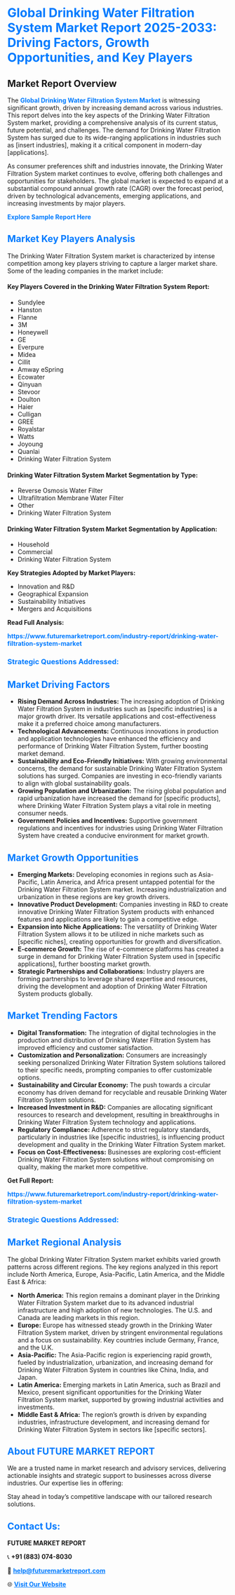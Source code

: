 <h1 style="color: #007BFF;">Global Drinking Water Filtration System Market Report 2025-2033: Driving Factors, Growth Opportunities, and Key Players</h1>

<section id="overview">
<h2>Market Report Overview</h2>
<p>The <a href="https://www.futuremarketreport.com/industry-report/drinking-water-filtration-system-market" style="color: #007BFF; text-decoration: none;"><strong>Global Drinking Water Filtration System Market</strong></a> is witnessing significant growth, driven by increasing demand across various industries. This report delves into the key aspects of the Drinking Water Filtration System market, providing a comprehensive analysis of its current status, future potential, and challenges. The demand for Drinking Water Filtration System has surged due to its wide-ranging applications in industries such as [insert industries], making it a critical component in modern-day [applications].</p>
<p>As consumer preferences shift and industries innovate, the Drinking Water Filtration System market continues to evolve, offering both challenges and opportunities for stakeholders. The global market is expected to expand at a substantial compound annual growth rate (CAGR) over the forecast period, driven by technological advancements, emerging applications, and increasing investments by major players.</p>
</section>

<section id="overview">
<p><a href="https://www.futuremarketreport.com/request-sample/reportId=100706" style="color: #007BFF; text-decoration: none;"><strong>Explore Sample Report Here</strong></a></p>
</section>

<section id="key-players">
<h2 style="color: #007BFF;">Market Key Players Analysis</h2>
<p>The Drinking Water Filtration System market is characterized by intense competition among key players striving to capture a larger market share. Some of the leading companies in the market include:</p>
<h4>Key Players Covered in the Drinking Water Filtration System Report:</h4>
<ul><li>Sundylee</li><li>Hanston</li><li>Flanne</li><li>3M</li><li>Honeywell</li><li>GE</li><li>Everpure</li><li>Midea</li><li>Cillit</li><li>Amway eSpring</li><li>Ecowater</li><li>Qinyuan</li><li>Stevoor</li><li>Doulton</li><li>Haier</li><li>Culligan</li><li>GREE</li><li>Royalstar</li><li>Watts</li><li>Joyoung</li><li>Quanlai</li><li>Drinking Water Filtration System</li></ul>
<h4>Drinking Water Filtration System Market Segmentation by Type:</h4>
<ul><li>Reverse Osmosis Water Filter</li><li>Ultrafiltration Membrane Water Filter</li><li>Other</li><li>Drinking Water Filtration System</li></ul>

<h4>Drinking Water Filtration System Market Segmentation by Application:</h4>
<ul><li>Household</li><li>Commercial</li><li>Drinking Water Filtration System</li></ul>
<p><strong>Key Strategies Adopted by Market Players:</strong></p>
<ul>
<li>Innovation and R&D</li>
<li>Geographical Expansion</li>
<li>Sustainability Initiatives</li>
<li>Mergers and Acquisitions</li>
</ul>
</section>

<section>
<p><strong>Read Full Analysis: </strong></p><a href="https://www.futuremarketreport.com/industry-report/drinking-water-filtration-system-market" style="color: #007BFF; text-decoration: none;"><strong>https://www.futuremarketreport.com/industry-report/drinking-water-filtration-system-market</strong></a>
<h3 style="color: #007BFF;">Strategic Questions Addressed:</h3>
</section>

<section id="driving-factors">
<h2 style="color: #007BFF;">Market Driving Factors</h2>
<ul>
<li><strong>Rising Demand Across Industries:</strong> The increasing adoption of Drinking Water Filtration System in industries such as [specific industries] is a major growth driver. Its versatile applications and cost-effectiveness make it a preferred choice among manufacturers.</li>
<li><strong>Technological Advancements:</strong> Continuous innovations in production and application technologies have enhanced the efficiency and performance of Drinking Water Filtration System, further boosting market demand.</li>
<li><strong>Sustainability and Eco-Friendly Initiatives:</strong> With growing environmental concerns, the demand for sustainable Drinking Water Filtration System solutions has surged. Companies are investing in eco-friendly variants to align with global sustainability goals.</li>
<li><strong>Growing Population and Urbanization:</strong> The rising global population and rapid urbanization have increased the demand for [specific products], where Drinking Water Filtration System plays a vital role in meeting consumer needs.</li>
<li><strong>Government Policies and Incentives:</strong> Supportive government regulations and incentives for industries using Drinking Water Filtration System have created a conducive environment for market growth.</li>
</ul>
</section>

<section id="growth-opportunities">
<h2 style="color: #007BFF;">Market Growth Opportunities</h2>
<ul>
<li><strong>Emerging Markets:</strong> Developing economies in regions such as Asia-Pacific, Latin America, and Africa present untapped potential for the Drinking Water Filtration System market. Increasing industrialization and urbanization in these regions are key growth drivers.</li>
<li><strong>Innovative Product Development:</strong> Companies investing in R&D to create innovative Drinking Water Filtration System products with enhanced features and applications are likely to gain a competitive edge.</li>
<li><strong>Expansion into Niche Applications:</strong> The versatility of Drinking Water Filtration System allows it to be utilized in niche markets such as [specific niches], creating opportunities for growth and diversification.</li>
<li><strong>E-commerce Growth:</strong> The rise of e-commerce platforms has created a surge in demand for Drinking Water Filtration System used in [specific applications], further boosting market growth.</li>
<li><strong>Strategic Partnerships and Collaborations:</strong> Industry players are forming partnerships to leverage shared expertise and resources, driving the development and adoption of Drinking Water Filtration System products globally.</li>
</ul>
</section>

<section id="trending-factors">
<h2 style="color: #007BFF;">Market Trending Factors</h2>
<ul>
<li><strong>Digital Transformation:</strong> The integration of digital technologies in the production and distribution of Drinking Water Filtration System has improved efficiency and customer satisfaction.</li>
<li><strong>Customization and Personalization:</strong> Consumers are increasingly seeking personalized Drinking Water Filtration System solutions tailored to their specific needs, prompting companies to offer customizable options.</li>
<li><strong>Sustainability and Circular Economy:</strong> The push towards a circular economy has driven demand for recyclable and reusable Drinking Water Filtration System solutions.</li>
<li><strong>Increased Investment in R&D:</strong> Companies are allocating significant resources to research and development, resulting in breakthroughs in Drinking Water Filtration System technology and applications.</li>
<li><strong>Regulatory Compliance:</strong> Adherence to strict regulatory standards, particularly in industries like [specific industries], is influencing product development and quality in the Drinking Water Filtration System market.</li>
<li><strong>Focus on Cost-Effectiveness:</strong> Businesses are exploring cost-efficient Drinking Water Filtration System solutions without compromising on quality, making the market more competitive.</li>
</ul>
</section>

<section>
<p><strong>Get Full Report: </strong></p><a href="https://www.futuremarketreport.com/industry-report/drinking-water-filtration-system-market" style="color: #007BFF; text-decoration: none;"><strong>https://www.futuremarketreport.com/industry-report/drinking-water-filtration-system-market</strong></a>
<h3 style="color: #007BFF;">Strategic Questions Addressed:</h3>
</section>


<section id="regional-analysis">
<h2 style="color: #007BFF;">Market Regional Analysis</h2>
<p>The global Drinking Water Filtration System market exhibits varied growth patterns across different regions. The key regions analyzed in this report include North America, Europe, Asia-Pacific, Latin America, and the Middle East & Africa:</p>
<ul>
<li><strong>North America:</strong> This region remains a dominant player in the Drinking Water Filtration System market due to its advanced industrial infrastructure and high adoption of new technologies. The U.S. and Canada are leading markets in this region.</li>
<li><strong>Europe:</strong> Europe has witnessed steady growth in the Drinking Water Filtration System market, driven by stringent environmental regulations and a focus on sustainability. Key countries include Germany, France, and the U.K.</li>
<li><strong>Asia-Pacific:</strong> The Asia-Pacific region is experiencing rapid growth, fueled by industrialization, urbanization, and increasing demand for Drinking Water Filtration System in countries like China, India, and Japan.</li>
<li><strong>Latin America:</strong> Emerging markets in Latin America, such as Brazil and Mexico, present significant opportunities for the Drinking Water Filtration System market, supported by growing industrial activities and investments.</li>
<li><strong>Middle East & Africa:</strong> The region’s growth is driven by expanding industries, infrastructure development, and increasing demand for Drinking Water Filtration System in sectors like [specific sectors].</li>
</ul>
</section>

<footer>
<h2 style="color: #007BFF;">About FUTURE MARKET REPORT</h2>
<p>We are a trusted name in market research and advisory services, delivering actionable insights and strategic support to businesses across diverse industries. Our expertise lies in offering:</p>

<p>Stay ahead in today’s competitive landscape with our tailored research solutions.</p>

<h2 style="color: #007BFF;">Contact Us:</h2>
<p><strong>FUTURE MARKET REPORT</strong></p>
<p>📞 <strong>+91 (883) 074-8030</strong></p>
<p>📧 <strong><a href="mailto:help@futuremarketreport.com" style="color: #007BFF;">help@futuremarketreport.com</a></strong></p>
<p>🌐 <strong><a href="https://www.futuremarketreport.com/" style="color: #007BFF;">Visit Our Website</a></strong></p>
</footer>